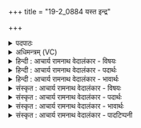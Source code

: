 +++
title = "19-2_0884 यस्त इन्द्र"

+++
<details><summary>पदपाठः</summary>

यः꣢। ते꣡। इन्द्र। न꣡वी꣢꣯यसीम्। गि꣡र꣢꣯म्। म꣣न्द्रा꣢म्। अ꣡जी꣢꣯जनत्। चि꣣कित्वि꣡न्म꣢नसम्। चि꣣कित्वि꣢त्। म꣣नसम्। धि꣡य꣢꣯म्। प्र꣣त्ना꣢म्। ऋ꣣त꣡स्य꣢। पि꣣प्यु꣢षी꣢म्। ८८४।
</details>

<details><summary>अधिमन्त्रम् (VC)</summary>

- इन्द्रः
- तिरश्चीराङ्गिरसः
- अनुष्टुप्
- गान्धारः
</details>

<details><summary>हिन्दी : आचार्य रामनाथ वेदालंकार - विषयः</summary>

अगले मन्त्र में परमात्मा,आचार्य और राजा को सम्बोधन है।
</details>

<details><summary>हिन्दी : आचार्य रामनाथ वेदालंकार - पदार्थः</summary>

पदार्थान्वय -  हे (इन्द्र) परमात्मन्,आचार्य वा राजन् ! (यः) जिस उपासक,शिष्य वा प्रजाजन ने (ते) आपके लिए (नवीयसीम्) अतिशय नवीन, (मन्द्राम्) आनन्दजनक (गिरम्) प्रार्थना की वाणी (अजीजनत्) उच्चारण की है और (चिकित्विन्मनसम्) मन को जागरूक करनेवाली, (प्रत्नाम्) श्रेष्ठ, (ऋतस्य पिप्युषीम्) सत्य को बढ़ानेवाली (धियम्) ध्यान-धारा वा बुद्धि को (अजीजनत्) तेरे प्रति प्रेरित किया है,उसके लिए (रायः) श्रेष्ठ गुण,श्रेष्ठ धन,श्रेष्ठ विद्या,श्रेष्ठ आचरण आदि ऐश्वर्य की (पूर्धि) पूर्ति कीजिए।[यहाँ ‘रायः पूर्धि’ यह वाक्य-पूर्ति के लिए पूर्व मन्त्र से यहां लाया गया है]॥२॥
</details>

<details><summary>हिन्दी : आचार्य रामनाथ वेदालंकार - भावार्थः</summary>

भावार्थ -  जो निश्छल मन,समर्पण-भावना और हृदयस्पर्शी शब्दों से परमात्मा,आचार्य वा राजा से याचना करता है,उसकी उत्तम गुण,उत्तम धर्म,उत्तम धन,उत्तम विद्या आदि की वृद्धि वे सदा करते हैं ॥२॥
</details>

<details><summary>संस्कृत : आचार्य रामनाथ वेदालंकार - विषयः</summary>

अथ परमात्माचार्यनृपतयः सम्बोध्यन्ते।
</details>

<details><summary>संस्कृत : आचार्य रामनाथ वेदालंकार - पदार्थः</summary>

पदार्थान्वय -  हे (इन्द्र) परमात्मन्,आचार्य राजन् वा ! (यः) उपासकः,शिष्यः,प्रजाजनो वा (ते) तुभ्यम् (नवीयसीम्२) अतिशयेन नूतनाम्, (मन्द्राम्) आनन्दकरीम् (गिरम्) प्रार्थनावाचम् (अजीजनत्) उत्पादितवानस्ति,किञ्च (चिकित्विन्मनसम्३) चिकित्वित् जागरूकं मनः यया तादृशीम् (प्रत्नाम्४) श्रेष्ठाम्, (ऋतस्य पिप्युषीम्५) सत्यस्य वर्धयित्रीम्।[ओप्यायी वृद्धौ,लिटः क्वसुः,स्त्रियां ङीप्।] (धियम्) ध्यानधारां बुद्धिं वा (अजीजनत्) त्वां प्रति प्रेरितवान् अस्ति,तदर्थम् (रायः) सद्गुणसद्धनसद्विद्यासद्वृत्तादिकस्य ऐश्वर्यस्य (पूर्धि) पूर्तिं कुरु।[अत्र ‘रायः पूर्धि’ इति वाक्यपूर्त्यर्थं पूर्वमन्त्रादाकृष्यते]॥२॥
</details>

<details><summary>संस्कृत : आचार्य रामनाथ वेदालंकार - भावार्थः</summary>

भावार्थ -  यो निश्छलेन मनसा समर्पणभावनया हृदयस्पर्शिशब्दैश्च परमात्मानमाचार्यं राजानं वा याचते तस्य सद्गुणसद्धर्म-सद्धनसद्विद्यादिवृद्धिं ते सदा कुर्वन्ति ॥२॥
</details>

<details><summary>संस्कृत : आचार्य रामनाथ वेदालंकार - पादटिप्पनी</summary>

टिप्पनी -   १. ऋ० ८।९५।५ ‘इन्द्र॒ यस्ते॒ नवी॑यसी॒’ इति पाठः। २. नवीयसीं मृदुपदवर्णस्वरोदाहरणयुक्ताम्—इति वि०। ३. कित ज्ञाने, क्वसौ रूपम्, अकारस्येकारश्छान्दसः। चिकित्वांसि ज्ञातानि सर्वेषां हृदयानि यया—इति सा०। ४. प्रत्नाम् ऋग्यजुःसामलक्षणाम्—इति वि०। ५. ऋतो यज्ञः अथवा ऋतो मन्त्रः अथवा ऋतः प्रजापतिः अथवा ऋतं सत्यं परं ब्रह्म तस्य पिप्युषीं पोषणसमर्थाम्—इति वि०।
</details>